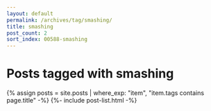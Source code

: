 ```yaml
---
layout: default
permalink: /archives/tag/smashing/
title: smashing
post_count: 2
sort_index: 00588-smashing
---
```

<h1 class="page-heading">Posts tagged with smashing</h1>
{% assign posts = site.posts | where_exp: "item", "item.tags contains page.title" -%}
{%- include post-list.html -%}
